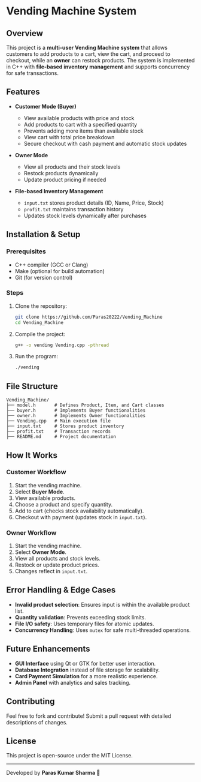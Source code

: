 # Vending Machine System

## Overview
This project is a **multi-user Vending Machine system** that allows customers to add products to a cart, view the cart, and proceed to checkout, while an **owner** can restock products. The system is implemented in C++ with **file-based inventory management** and supports concurrency for safe transactions.

## Features
- **Customer Mode (Buyer)**
  - View available products with price and stock
  - Add products to cart with a specified quantity
  - Prevents adding more items than available stock
  - View cart with total price breakdown
  - Secure checkout with cash payment and automatic stock updates
  
- **Owner Mode**
  - View all products and their stock levels
  - Restock products dynamically
  - Update product pricing if needed
  
- **File-based Inventory Management**
  - `input.txt` stores product details (ID, Name, Price, Stock)
  - `profit.txt` maintains transaction history
  - Updates stock levels dynamically after purchases

## Installation & Setup
### Prerequisites
- C++ compiler (GCC or Clang)
- Make (optional for build automation)
- Git (for version control)

### Steps
1. Clone the repository:
   ```bash
   git clone https://github.com/Paras20222/Vending_Machine
   cd Vending_Machine
   ```
2. Compile the project:
   ```bash
   g++ -o vending Vending.cpp -pthread
   ```
3. Run the program:
   ```bash
   ./vending
   ```

## File Structure
```
Vending_Machine/
├── model.h       # Defines Product, Item, and Cart classes
├── buyer.h       # Implements Buyer functionalities
├── owner.h       # Implements Owner functionalities
├── Vending.cpp   # Main execution file
├── input.txt     # Stores product inventory
├── profit.txt    # Transaction records
├── README.md     # Project documentation
```

## How It Works
### Customer Workflow
1. Start the vending machine.
2. Select **Buyer Mode**.
3. View available products.
4. Choose a product and specify quantity.
5. Add to cart (checks stock availability automatically).
6. Checkout with payment (updates stock in `input.txt`).

### Owner Workflow
1. Start the vending machine.
2. Select **Owner Mode**.
3. View all products and stock levels.
4. Restock or update product prices.
5. Changes reflect in `input.txt`.

## Error Handling & Edge Cases
- **Invalid product selection**: Ensures input is within the available product list.
- **Quantity validation**: Prevents exceeding stock limits.
- **File I/O safety**: Uses temporary files for atomic updates.
- **Concurrency Handling**: Uses `mutex` for safe multi-threaded operations.

## Future Enhancements
- **GUI Interface** using Qt or GTK for better user interaction.
- **Database Integration** instead of file storage for scalability.
- **Card Payment Simulation** for a more realistic experience.
- **Admin Panel** with analytics and sales tracking.

## Contributing
Feel free to fork and contribute! Submit a pull request with detailed descriptions of changes.

## License
This project is open-source under the MIT License.

---
Developed by **Paras Kumar Sharma** 🚀


